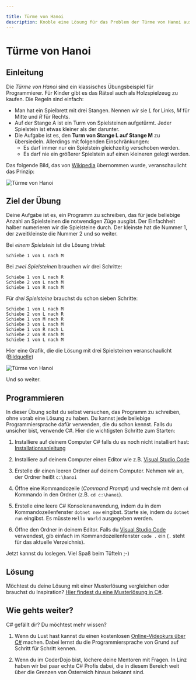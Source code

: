 ```yaml
---

title: Türme von Hanoi
description: Knoble eine Lösung für das Problem der Türme von Hanoi aus
---
```


# Türme von Hanoi


## Einleitung

Die *Türme von Hanoi* sind ein klassisches Übungsbeispiel für Programmierer. Für Kinder gibt es das Rätsel auch als Holzspielzeug zu kaufen. Die Regeln sind einfach:

* Man hat ein Spielbrett mit drei Stangen. Nennen wir sie *L* for Links, *M* für Mitte und *R* für Rechts.
* Auf der Stange A ist ein Turm von Spielsteinen aufgetürmt. Jeder Spielstein ist etwas kleiner als der darunter.
* Die Aufgabe ist es, den **Turm von Stange L auf Stange M** zu übersiedeln. Allerdings mit folgenden Einschränkungen:
  * Es darf immer nur ein Spielstein gleichzeitig verschoben werden.
  * Es darf nie ein größerer Spielstein auf einen kleineren gelegt werden.

Das folgende Bild, das von [Wikipedia](https://de.wikipedia.org/wiki/T%C3%BCrme_von_Hanoi#/media/File:Tower_of_Hanoi_4.gif) übernommen wurde, veranschaulicht das Prinzip: 

![Türme von Hanoi](https://upload.wikimedia.org/wikipedia/commons/6/60/Tower_of_Hanoi_4.gif)<br/>


## Ziel der Übung

Deine Aufgabe ist es, ein Programm zu schreiben, das für jede beliebige Anzahl an Spielsteinen die notwendigen Züge ausgibt. Der Einfachheit halber numerieren wir die Spielsteine durch. Der kleinste hat die Nummer 1, der zweitkleinste die Nummer 2 und so weiter.

Bei *einem Spielstein* ist die Lösung trivial: 

```
Schiebe 1 von L nach M
```

Bei *zwei Spielsteinen* brauchen wir drei Schritte:

```
Schiebe 1 von L nach R
Schiebe 2 von L nach M
Schiebe 1 von R nach M
```

Für *drei Spielsteine* brauchst du schon sieben Schritte:

```
Schiebe 1 von L nach M
Schiebe 2 von L nach R
Schiebe 1 von M nach R
Schiebe 3 von L nach M
Schiebe 1 von R nach L
Schiebe 2 von R nach M
Schiebe 1 von L nach M
```

Hier eine Grafik, die die Lösung mit drei Spielsteinen veranschaulicht ([Bildquelle](http://www.scalingbits.com/java/javakurs1/methoden/rekursion))

![Türme von Hanoi](http://www.scalingbits.com/sites/default/files/4hanoi.png)

Und so weiter.


## Programmieren

In dieser Übung sollst du selbst versuchen, das Programm zu schreiben, ohne vorab eine Lösung zu haben. Du kannst jede beliebige Programmiersprache dafür verwenden, die du schon kennst. Falls du unsicher bist, verwende C#. Hier die wichtigsten Schritte zum Starten:

1. Installiere auf deinem Computer C# falls du es noch nicht installiert hast: [Installationsanleitung](https://www.microsoft.com/net/core#windows)

1. Installiere auf deinem Computer einen Editor wie z.B. [Visual Studio Code](http://code.visualstudio.com)

1. Erstelle dir einen leeren Ordner auf deinem Computer. Nehmen wir an, der Ordner heißt `c:\hanoi`

1. Öffne eine Kommandozeile (*Command Prompt*) und wechsle mit dem `cd` Kommando in den Ordner (z.B. `cd c:\hanoi`).

1. Erstelle eine leere C# Konsolenanwendung, indem du in dem Kommandozeilenfenster `dotnet new` eingibst. Starte sie, indem du `dotnet run` eingibst. Es müsste `Hello World` ausgegeben werden.

1. Öffne den Ordner in deinem Editor. Falls du [Visual Studio Code](http://code.visualstudio.com) verwendest, gib einfach im Kommandozeilenfenster `code .` ein (`.` steht für das aktuelle Verzeichnis).

Jetzt kannst du loslegen. Viel Spaß beim Tüfteln ;-)


## Lösung

Möchtest du deine Lösung mit einer Musterlösung vergleichen oder brauchst du Inspiration? [Hier findest du eine Musterlösung in C#](https://github.com/coderdojo-linz/coderdojo-linz.github.io/blob/master/trainingsanleitungen/csharp/towers-of-hanoi/Program.cs).


## Wie gehts weiter?

C# gefällt dir? Du möchtest mehr wissen?

1. Wenn du Lust hast kannst du einen kostenlosen [Online-Videokurs über C#](https://mva.microsoft.com/de-de/training-courses/programmieren-f-r-beginner-mit-c--10140?l=JqnuG5A6_9704984382) machen. Dabei lernst du die Programmiersprache von Grund auf Schritt für Schritt kennen.

2. Wenn du im CoderDojo bist, löchere deine Mentoren mit Fragen. In Linz haben wir bei paar echte C# Profis dabei, die in diesem Bereich weit über die Grenzen von Österreich hinaus bekannt sind.
